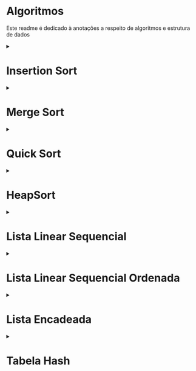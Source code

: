 # Algoritmos
Este readme é dedicado à anotações a respeito de algoritmos e estrutura de dados

<details> <summary> <h1>Insertion Sort</h1> </summary>

É um algoritmo de ordanação por **inserção**, daí o nome, feito apartir de um array  
que constroe uma matriz com um elemento por vez. Uma analogia com o mundo real é o
embaralhamento de cartas.

- Características 
1. Fácil implementação e manuntenção
2. Requer quantidade constante de memória
3. É estável
4. Bom para trabalhar com pequenas entradas  
e arrays quase completamente ordenados

## Pseudocódigo

```
procedimento insertionSort(vetor[], tamanho){
  i,j,chave
	para i = 1 até tamanho-1 passo 1{
      chave = vetor[i];
      j = i - 1;
      enquanto(j>=0 && vetor[j]>chave){
      	vetor[j + 1] = vetor[j];
      	j--;
      }
      vetor[j + 1] = chave;
	}
}
```
_tal que 'i' é o índice que vai do ínicio ao fim do vetor_  
_'j' é o índice que percorre os valores anteriores do vetor_  
_e 'chave' é o valor do vetor comparado no momento._

| índice = i | comparador = j | 1 | 2 | 3 | 4 |
|------------|----------------|---|---|---|---|
| Inicial    | -              | 7 | 5 | 1 | 2 |
| 1          | 0              | 5 | 7 | 1 | 2 |
| 2          | 1 → 0          | 1 | 5 | 7 | 2 |
| 3          | 2 → 1 → 0      | 1 | 2 | 5 | 7 |

> A aplicação do algoritmo em C pode ser visto no arquivo  
**InsertionSort.c** deste repositório
</details>

<details><summary> <h1>Merge Sort</h1> </summary>

## Pseudocódigo

```

//len retorna o tamanho do array

procedimento mergesort(vetor,inicio,fim)
  se(fim-inicio > 1)
    meio = floor((incio+fim)/2) //floor aproxima para um valor inteiro
    mergesort(vetor,inicio,meio)
    mergesort(vetor,meio,fim)
    merge(vetor,inicio,meio,fim)
  senão
    retorna vetor


procedimento merge(vetor,inicio,meio,fim)
  esquerda[] = vetor[inicio:meio] 
  direita[] = vetor[meio:fim]
  L,R = 0
  para contador = incio até fim
    se L >= len(esquerda)
      vetor[contador] = direita[R]
      R++
    senão se R >= len(direita)
      vetor[contador] = esquerda[L]
      L++
    senão se(esquerda[L] < direita[R])
      vetor[contador] = esquerda[L]
      L++
    senão
      vetor[contador] = direita[R]
      R++

```

</details>

<details><summary> <h1>Quick Sort</h1> </summary>

## Pseudocódigo

```
procedimento quickSort(vetor,primeiro,ultimo)
  se(primeiro < ultimo)
    chave = particionar(veto,primeiro,ultimo)
    quickSort(vetor,primeiro,chave-1)
    quickSort(vetor,chave+1,ultimo)

procedimento particionar(vetor,primeiro,ultimo)
  ultimoValor = vetor[ultimo]
  indice = primeiro - 1
  para comparador = primeiro até ultimo - 1
    se(vetor[comparador])
      indice++
      temp = vetor[indice]
      vetor[indice] = vetor[comparador]
      vetor[comparador] = temp
  retorna indice+1

```
</details>

<details>  <summary><h1> HeapSort </h1></summary>

## Pseudocódigo

```
procedimento heapify(vetor,indice,tamanho)
  esquerda = 2*indice+1
  direita = 2*indice+2
  maior = 0
  se (esquerda < tamanho && vetor[esquerda] > vetor[indice])
    maior = esquerda
  senão
    maior = indice
  se (direita < tamanho && vetor[direita] > vetor[maior])
    maior = direita
  se (maior != indice)
    temp = vetor[indice]
    vetor[indice] = vetor[maior]
    vetor[maior] = temp
    heapify(vetor,maior,tamanho)

procedimento construirHeap(vetor,tamanho)
 para indice = tamanho/2 - 1 até -1 passo -1
  heapify(vetor,indice,tamanho)

procedimento heapSort(vetor,tamanho)
  construirHeap(vetor,tamanho)
    para indice = tamano -1 até 0 passo - 1
      temp = vetor[0]
      vetor[0] = vetor[indice]
      vetor[indice] = temp
      heapify(vetor,0,indice)
```

 </details>


<details>  <summary><h1> Lista Linear Sequencial </h1></summary>

## Pseudocódigo

```
registro reg
  chave

registro Lista
  maximo
  ultimo
  reg dados[]

procedimento busca(lista,chave)
  indice = 0
  enquanto(indice < lista.ultimo)
    se(chave == lista.dados[indice].chave)
      retorna indice
    senão
      indice++
  retorna -1

procedimento insercao(lista,chave)
  se(lista.ultimo < lista.maximo)
    se(busca(lista,chave) == -1)
      lista.dados[lista.ultimo].chave = chave
      lista.ultimo++

procedimento excluir(lista,chave)
  posicao = busca(lista, chave)
  se(posicao == -1)
    retorna falso
  para indice = posicao até lista.ultimo-1
    lista.dados[indice] = lista.dados[indice+1]
  lista.ultimo--
  retorna verdadeiro  

```
</details>


<details>  <summary><h1> Lista Linear Sequencial Ordenada </h1></summary>

## Pseudocódigo

```
registro reg
  chave

registro Lista
  maximo
  ultimo
  reg dados[]

procedimento buscaBinaria(lista,chave)
  esquerda = 0
  direita = lista.ultimo-1
  enquanto(esquerda <= direita)
    meio = (esquerda+direita)/2
    se(lista.dados[meio] == chave)
      retorna meio
    senão se (lista.dados[meio].chave < chave)
      esquerda = meio+1
    senão
      direita = meio - 1
  retorna -1

procedimento insercaoOrdenada(lista,chave)
  se(lista.ultimo < lista.maximo)
    posicao = lista.ultimo
    enquanto (posicao > 0 && lista.dados[posicao-1].chave > chave)
      lista.dados[posicao] = lista.dados[posicao-1]
      posicao--
    lista.dados[posicao].chave = chave
    lista.ultimo++

procedimento excluir(lista,chave)
  posicao = buscaBinaria(lista, chave)
  se(posicao == -1)
    retorna falso
  para indice = posicao até lista.ultimo-1
    lista.dados[indice] = lista.dados[indice+1]
  lista.ultimo--
  retorna verdadeiro  

```

</details>

<details><summary><h1>Lista Encadeada</h1></summary>

## Pseudocódigo
```
registro No
  chave
  No prox

registro Lista
  No primeiro

procedimento buscar(chave,lista)
  aux = lista.primeiro
  anterior = NULO
  se (aux != NULO)
    enquanto(aux != && aux.chave != chave)
      anterior = aux
      aux = aux.prox
  retorna aux

procedimento inserir(chave, lista)
  se(buscar(chave,lista) == NULL)
    novo.chave = chave
    novo.prox = lista.primeiro
    lista.primeiro = novo
  
procedimento excluir(chave,lista)
  aux = buscar(chave,lista)
  anterior = NULO
  se(aux != NULO)
    se (anterior == NULO)
      lista.primeiro = aux.prox
    senão
      anterior.prox = aux.prox

```
</details>

<details><summary><h1>Tabela Hash</h1></summary>

## Pseudocódigo

```
registro cadeia
  chave
  cadeia prox

registro Lista
  cadeia inicio
  tamanho

procedimento inserir(lista,chave)
  novo.chave = valor;
  novo.proximo = lista.inicio
  lista.inicio - novo
  lista.tamanho++

procedimento buscar(lista,chave)
  aux = lista.inicio
  enquanto(aux && aux.chave != valor)
    aux = aux.proximo
  se (aux)
    retorna aux.chave
  retorna 0;

```

</details>